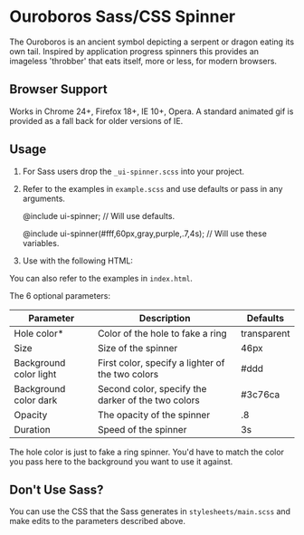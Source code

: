 # Ouroboros Sass/CSS Spinner

The Ouroboros is an ancient symbol depicting a serpent or dragon eating its own tail. Inspired by application progress spinners this provides an imageless 'throbber' that eats itself, more or less, for modern browsers.

## Browser Support

Works in Chrome 24+, Firefox 18+, IE 10+, Opera. A standard animated gif is provided as a fall back for older versions of IE.

## Usage

1. For Sass users drop the `_ui-spinner.scss` into your project.
2. Refer to the examples in `example.scss` and use defaults or pass in any arguments.

    @include ui-spinner; // Will use defaults.

    @include ui-spinner(#fff,60px,gray,purple,.7,4s); // Will use these variables.

3. Use with the following HTML:

    <div class="ui-spinner">
        <span class="side side-left">
            <span class="fill"></span>
        </span>
        <span class="side side-right">
            <span class="fill"></span>
        </span>
    </div>

You can also refer to the examples in `index.html`.

The 6 optional parameters:

| Parameter      | Description           | Defaults |
| ------------- |-------------| ----- |
| Hole color*      | Color of the hole to fake a ring | transparent |
| Size      | Size of the spinner      |   46px |
| Background color light | First color, specify a lighter of the two colors      |    #ddd |
| Background color dark | Second color, specify the darker of the two colors      |    #3c76ca |
| Opacity | The opacity of the spinner      |    .8 |
| Duration | Speed of the spinner     |   3s |

The hole color is just to fake a ring spinner. You'd have to match the color you pass here to the background you want to use it against.


## Don't Use Sass?

You can use the CSS that the Sass generates in `stylesheets/main.scss` and make edits to the parameters described above.